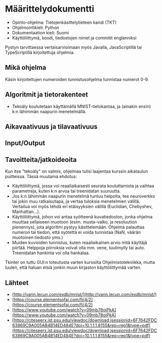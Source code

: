 <!-- 
Mitä ohjelmointikieltä käytät? Kerro myös mitä muita kieliä hallitset siinä määrin, että pystyt tarvittaessa vertaisarvioimaan niillä tehtyjä projekteja.

Mitä algoritmeja ja tietorakenteita toteutat työssäsi?

Mitä ongelmaa ratkaiset ja miksi valitsit kyseiset algoritmit/tietorakenteet?

Mitä syötteitä ohjelma saa ja miten näitä käytetään?

Tavoitteena olevat aika- ja tilavaativuudet (m.m. O-analyysit)

Lähteet
-->

# Määrittelydokumentti

* Opinto-ohjelma: Tietojenkäsittelytieteen kandi (TKT)
* Ohjelmointikieli: Python
* Dokumentaation kieli: Suomi
* Käyttöliittymä, koodi, tiedostojen nimet ja commitit englanniksi

Pystyn tarvittaessa vertaisarvioimaan myös Javalla, JavaScriptillä tai TypeScriptillä kirjoitettuja ohjelmia.

## Mikä ohjelma

Käsin kirjoitettujen numeroiden tunnistusohjelma tunnistaa numerot 0-9.

## Algoritmit ja tietorakenteet
* Tekoäly koulutetaan käyttämällä MNIST-tietokantaa, ja (ainakin ensin) k:n lähimmän naapurin menetelmällä.

## Aikavaativuus ja tilavaativuus

## Input/Output

<!-- 
## Miksi tämä aihe?
Tavoitteenani on, joskus hamassa tulevaisuudessa, kirjoittaa ohjelma, joka ottaa syötteenään käsin kirjoitetun nuotin, ja palauttaa tiedoston, jota nuotinkirjoitusohjelmat voivat lukea. Koska koodaustaitoni ei vielä tätä salli, on aloitettava jostakin... eh... "helposta".  -->

## Tavoitteita/jatkoideoita
Kun itse "tekoäly" on valmis, ohjelmaa tulisi laajentaa kurssin aikataulun puitteissa. Tässä muutama ehdotus:
* Käyttöliittymä, jossa voi reaaliaikaisesti seurata kouluttamista ja vaihtaa parametreja, kuten k:n arvoa tai treenidatan suuruutta.
* Jos k:n lähimmän naapurin menetelmä tuntuu helpolta, tee neuroverkko tai jokin muu ratkaisutapa, ja vertaa tuloksia menetelmien välillä. Vertailua voi myös tehdä eri etäisyyksien välillä (Euclidian, Chebyshev, Manhattan...).
* Käyttöliittymä, johon voi antaa syötteenä kuvatiedoston, jonka ohjelma muuttaa sellaiseen muotoon (esim. musta-valko, ja resoluution pienennys), jota algoritmi pystyy käsittelemään. Ohjelma palauttaa numeron tai tiedon, että syötettä ei voida tunnistaa (NaN, väärän muotoinen tiedosto yms.)
* Muiden kuvioiden tunnistus, kuten reaaliaikainen arvio mitä käyttäjä piirtää. Helppoja piirroksia voivat olla mm. vene, tuulimylly tai auto. Treenidatan hankinta voi olla hankalaa.

Tkinter on tuttu GUI:n toteutusta varten kurssilta Ohjelmistotekniikka, mutta luulen, että haluan etsiä jonkin muun kirjaston käyttöliittymää varten.


## Lähteet
* [http://yann.lecun.com/exdb/mnist/](http://yann.lecun.com/exdb/mnist/)
* [https://course.elementsofai.com/fi/4/2](https://course.elementsofai.com/fi/4/2)
* [https://www.youtube.com/watch?v=09mb78oiPkA](https://www.youtube.com/watch?v=09mb78oiPkA)
* [https://citeseerx.ist.psu.edu/viewdoc/download;jsessionid=6F7642FDC63869C9A005AB4B14ED484E?doi=10.1.1.1.8155&rep=rep1&type=pdf](https://citeseerx.ist.psu.edu/viewdoc/download;jsessionid=6F7642FDC63869C9A005AB4B14ED484E?doi=10.1.1.1.8155&rep=rep1&type=pdf)